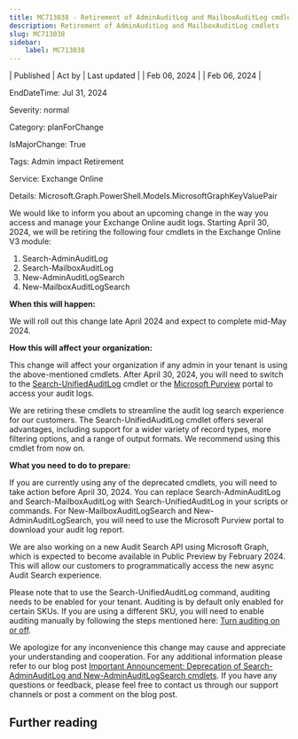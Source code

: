 ```yaml
---
title: MC713038 - Retirement of AdminAuditLog and MailboxAuditLog cmdlets
description: Retirement of AdminAuditLog and MailboxAuditLog cmdlets
slug: MC713038
sidebar:
    label: MC713038
---
```


| Published | Act by | Last updated |
| Feb 06, 2024 |  | Feb 06, 2024 |

EndDateTime: Jul 31, 2024

Severity: normal

Category: planForChange

IsMajorChange: True

Tags: Admin impact Retirement

Service: Exchange Online

Details: Microsoft.Graph.PowerShell.Models.MicrosoftGraphKeyValuePair

<p>We would like to inform you about an upcoming change in the way you access and manage your Exchange Online audit logs. Starting April 30, 2024, we will be retiring the following four cmdlets in the Exchange Online V3 module:<br></p><ol><li>Search-AdminAuditLog</li><li>Search-MailboxAuditLog</li><li>New-AdminAuditLogSearch</li><li>New-MailboxAuditLogSearch</li></ol><p><b>When this will happen:</b></p><p>We will roll out this change late April 2024 and expect to complete mid-May 2024.</p><p><b>How this will affect your organization:</b></p><p>This change will affect your organization if any admin in your tenant is using the above-mentioned cmdlets. After April 30, 2024, you will need to switch to the <a href="https://learn.microsoft.com/en-us/powershell/module/exchange/search-unifiedauditlog?view=exchange-ps" target="_blank">Search-UnifiedAuditLog</a> cmdlet or the <a href="https://sip.purview.microsoft.com/" target="_blank">Microsoft Purview</a> portal to access your audit logs.</p><p>We are retiring these cmdlets to streamline the audit log search experience for our customers. The Search-UnifiedAuditLog cmdlet offers several advantages, including support for a wider variety of record types, more filtering options, and a range of output formats. We recommend using this cmdlet from now on.</p><p><b>What you need to do to prepare:</b></p><p>If you are currently using any of the deprecated cmdlets, you will need to take action before April 30, 2024. You can replace Search-AdminAuditLog and Search-MailboxAuditLog with Search-UnifiedAuditLog in your scripts or commands. For New-MailboxAuditLogSearch and New-AdminAuditLogSearch, you will need to use the Microsoft Purview portal to download your audit log report.</p><p>We are also working on a new Audit Search API using Microsoft Graph, which is expected to become available in Public Preview by February 2024. This will allow our customers to programmatically access the new async Audit Search experience.</p><p>Please note that to use the Search-UnifiedAuditLog command, auditing needs to be enabled for your tenant. Auditing is by default only enabled for certain SKUs. If you are using a different SKU, you will need to enable auditing manually by following the steps mentioned here: <a href="https://learn.microsoft.com/purview/audit-log-enable-disable" target="_blank">Turn auditing on or off</a>.</p><p>We apologize for any inconvenience this change may cause and appreciate your understanding and cooperation. For any additional information please refer to our blog post <a href="https://aka.ms/AuditCmdletBlog" target="_blank">Important Announcement: Deprecation of Search-AdminAuditLog and New-AdminAuditLogSearch cmdlets</a>. If you have any questions or feedback, please feel free to contact us through our support channels or post a comment on the blog post.</p>

## Further reading
